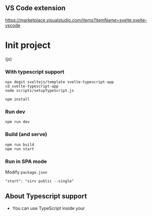 
## VS Code extension

https://marketplace.visualstudio.com/items?itemName=svelte.svelte-vscode


# Init project 

(js)

### With typescript support
```
npx degit sveltejs/template svelte-typescript-app
cd svelte-typescript-app
node scripts/setupTypeScript.js

npm install
```

### Run dev
```
npm run dev
```

### Build (and serve)
```
npm run build
npm run start
```

### Run in SPA mode
Modify `package.json`
```
"start": "sirv public --single"
```


## About Typescript support

- You can use TypeScript inside your <script> blocks — just add the `lang="ts"` attribute
- Components with TypeScript can be type-checked with the svelte-check command
- You get autocompletion hints and type-checking as you're writing components, even in expressions inside markup
- TypeScript files understand the Svelte component API — no more red squiggles when you import a .svelte file into a .ts module

More info:
https://svelte.dev/blog/svelte-and-typescript


# Components

Component props are created by "exporting" variables in a component
```
<script>
  export let username;
</script>
```

and are used like:
```
<script>
  let username = '';
</script>

...

<input type="text" bind:value={ username } />   // Two-way binding of inputfield to variable
<MyComponent username={ username } />
```



## Conditionals

If-else
```
{ #if myVar === true }
  <p>Hello</p>
{ :else }
  <p>Goodbye</p>
{ /if }
```

Each
```
{ #each contacts as contact }
<Card name={ contact.name } />
```

